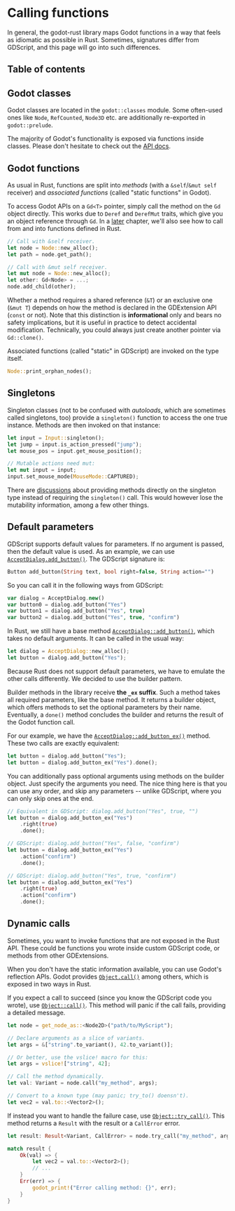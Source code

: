 <!--
  ~ Copyright (c) godot-rust; Bromeon and contributors.
  ~ This Source Code Form is subject to the terms of the Mozilla Public
  ~ License, v. 2.0. If a copy of the MPL was not distributed with this
  ~ file, You can obtain one at https://mozilla.org/MPL/2.0/.
-->

# Calling functions

In general, the godot-rust library maps Godot functions in a way that feels as idiomatic as possible in Rust. Sometimes, signatures differ from
GDScript, and this page will go into such differences.


## Table of contents
<!-- toc -->


## Godot classes

Godot classes are located in the `godot::classes` module. Some often-used ones like `Node`, `RefCounted`, `Node3D` etc. are additionally
re-exported in `godot::prelude`.

The majority of Godot's functionality is exposed via functions inside classes. Please don't hesitate to check out the [API docs][api-classes].


## Godot functions

As usual in Rust, functions are split into _methods_ (with a `&self`/`&mut self` receiver) and _associated functions_ (called "static functions"
in Godot).

To access Godot APIs on a `Gd<T>` pointer, simply call the method on the `Gd` object directly. This works due to `Deref` and `DerefMut` traits,
which give you an object reference through `Gd`. In a [later][book-function-objects] chapter, we'll also see how to call from and into functions
defined in Rust.

```rust
// Call with &self receiver.
let node = Node::new_alloc();
let path = node.get_path();

// Call with &mut self receiver.
let mut node = Node::new_alloc();
let other: Gd<Node> = ...;
node.add_child(other);
```

Whether a method requires a shared reference (`&T`) or an exclusive one (`&mut T`) depends on how the method is declared in the GDExtension API
(`const` or not). Note that this distinction is **informational** only and bears no safety implications, but it is useful in practice to detect
accidental modification. Technically, you could always just create another pointer via `Gd::clone()`.

Associated functions (called "static" in GDScript) are invoked on the type itself.

```rust
Node::print_orphan_nodes();
```


## Singletons

Singleton classes (not to be confused with _autoloads_, which are sometimes called singletons, too) provide a `singleton()` function to access
the one true instance. Methods are then invoked on that instance:

```rust
let input = Input::singleton();
let jump = input.is_action_pressed("jump");
let mouse_pos = input.get_mouse_position();

// Mutable actions need mut:
let mut input = input;
input.set_mouse_mode(MouseMode::CAPTURED);
```

There are [discussions][issue-singleton-no-receiver] about providing methods directly on the singleton type instead of requiring the
`singleton()` call. This would however lose the mutability information, among a few other things.


## Default parameters

GDScript supports default values for parameters. If no argument is passed, then the default value is used. As an example, we can use
[`AcceptDialog.add_button()`][godot-acceptdialog-add-button]. The GDScript signature is:

```php
Button add_button(String text, bool right=false, String action="")
```

So you can call it in the following ways from GDScript:

```php
var dialog = AcceptDialog.new()
var button0 = dialog.add_button("Yes")
var button1 = dialog.add_button("Yes", true)
var button2 = dialog.add_button("Yes", true, "confirm")
```

In Rust, we still have a base method [`AcceptDialog::add_button()`][api-acceptdialog-add-button], which takes no default arguments.
It can be called in the usual way:

```rust
let dialog = AcceptDialog::new_alloc();
let button = dialog.add_button("Yes");
```

Because Rust does not support default parameters, we have to emulate the other calls differently. We decided to use the builder pattern.

Builder methods in the library receive **the `_ex` suffix**. Such a method takes all required parameters, like the base method. It returns a builder
object, which offers methods to set the optional parameters by their name. Eventually, a `done()` method concludes the builder and returns the
result of the Godot function call.

For our example, we have the [`AcceptDialog::add_button_ex()`][api-acceptdialog-add-button-ex] method. These two calls are exactly equivalent:

```rust
let button = dialog.add_button("Yes");
let button = dialog.add_button_ex("Yes").done();
```

You can additionally pass optional arguments using methods on the builder object. Just specify the arguments you need.
The nice thing here is that you can use any order, and skip any parameters -- unlike GDScript, where you can only skip ones at the end.

```rust
// Equivalent in GDScript: dialog.add_button("Yes", true, "")
let button = dialog.add_button_ex("Yes")
    .right(true)
    .done();

// GDScript: dialog.add_button("Yes", false, "confirm")
let button = dialog.add_button_ex("Yes")
    .action("confirm")
    .done();

// GDScript: dialog.add_button("Yes", true, "confirm")
let button = dialog.add_button_ex("Yes")
    .right(true)
    .action("confirm")
    .done();
```


## Dynamic calls

Sometimes, you want to invoke functions that are not exposed in the Rust API. These could be functions you wrote inside custom GDScript code,
or methods from other GDExtensions.

When you don't have the static information available, you can use Godot's reflection APIs. Godot provides [`Object.call()`][godot-object-call]
among others, which is exposed in two ways in Rust.

If you expect a call to succeed (since you know the GDScript code you wrote), use [`Object::call()`][api-object-call].
This method will panic if the call fails, providing a detailed message.

```rust
let node = get_node_as::<Node2D>("path/to/MyScript");

// Declare arguments as a slice of variants.
let args = &["string".to_variant(), 42.to_variant()];

// Or better, use the vslice! macro for this:
let args = vslice!["string", 42];

// Call the method dynamically.
let val: Variant = node.call("my_method", args);

// Convert to a known type (may panic; try_to() doensn't).
let vec2 = val.to::<Vector2>();
```

If instead you want to handle the failure case, use [`Object::try_call()`][api-object-trycall]. This method returns a `Result` with the result
or a `CallError` error.

```rust
let result: Result<Variant, CallError> = node.try_call("my_method", args);

match result {
    Ok(val) => {
        let vec2 = val.to::<Vector2>();
        // ...
    }
    Err(err) => {
        godot_print!("Error calling method: {}", err);
    }
}
```

[api-acceptdialog-add-button-ex]: https://godot-rust.github.io/docs/gdext/master/godot/classes/struct.AcceptDialog.html#method.add_button_ex
[api-acceptdialog-add-button]: https://godot-rust.github.io/docs/gdext/master/godot/classes/struct.AcceptDialog.html#method.add_button
[api-classes]: https://godot-rust.github.io/docs/gdext/master/godot/classes/index.html
[api-object-call]: https://godot-rust.github.io/docs/gdext/master/godot/classes/struct.Object.html#method.call
[api-object-trycall]: https://godot-rust.github.io/docs/gdext/master/godot/classes/struct.Object.html#method.try_call
[book-function-objects]: ../register/functions.html#methods-and-object-access
[godot-acceptdialog-add-button]: https://docs.godotengine.org/en/stable/classes/class_acceptdialog.html#class-acceptdialog-method-add-button
[godot-object-call]: https://docs.godotengine.org/en/stable/classes/class_object.html#class-object-method-call
[issue-singleton-no-receiver]: https://github.com/godot-rust/gdext/issues/127
